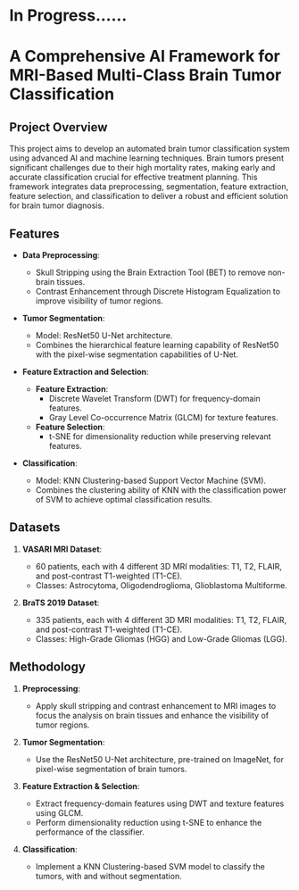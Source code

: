
# In Progress......

# A Comprehensive AI Framework for MRI-Based Multi-Class Brain Tumor Classification

## Project Overview

This project aims to develop an automated brain tumor classification system using advanced AI and machine learning techniques. Brain tumors present significant challenges due to their high mortality rates, making early and accurate classification crucial for effective treatment planning. This framework integrates data preprocessing, segmentation, feature extraction, feature selection, and classification to deliver a robust and efficient solution for brain tumor diagnosis.

## Features

- **Data Preprocessing**: 
  - Skull Stripping using the Brain Extraction Tool (BET) to remove non-brain tissues.
  - Contrast Enhancement through Discrete Histogram Equalization to improve visibility of tumor regions.
  
- **Tumor Segmentation**: 
  - Model: ResNet50 U-Net architecture.
  - Combines the hierarchical feature learning capability of ResNet50 with the pixel-wise segmentation capabilities of U-Net.

- **Feature Extraction and Selection**:
  - **Feature Extraction**:
    - Discrete Wavelet Transform (DWT) for frequency-domain features.
    - Gray Level Co-occurrence Matrix (GLCM) for texture features.
  - **Feature Selection**:
    - t-SNE for dimensionality reduction while preserving relevant features.

- **Classification**:
  - Model: KNN Clustering-based Support Vector Machine (SVM).
  - Combines the clustering ability of KNN with the classification power of SVM to achieve optimal classification results.

## Datasets

1. **VASARI MRI Dataset**:
   - 60 patients, each with 4 different 3D MRI modalities: T1, T2, FLAIR, and post-contrast T1-weighted (T1-CE).
   - Classes: Astrocytoma, Oligodendroglioma, Glioblastoma Multiforme.

2. **BraTS 2019 Dataset**:
   - 335 patients, each with 4 different 3D MRI modalities: T1, T2, FLAIR, and post-contrast T1-weighted (T1-CE).
   - Classes: High-Grade Gliomas (HGG) and Low-Grade Gliomas (LGG).

## Methodology

1. **Preprocessing**:
   - Apply skull stripping and contrast enhancement to MRI images to focus the analysis on brain tissues and enhance the visibility of tumor regions.

2. **Tumor Segmentation**:
   - Use the ResNet50 U-Net architecture, pre-trained on ImageNet, for pixel-wise segmentation of brain tumors.

3. **Feature Extraction & Selection**:
   - Extract frequency-domain features using DWT and texture features using GLCM.
   - Perform dimensionality reduction using t-SNE to enhance the performance of the classifier.

4. **Classification**:
   - Implement a KNN Clustering-based SVM model to classify the tumors, with and without segmentation.

